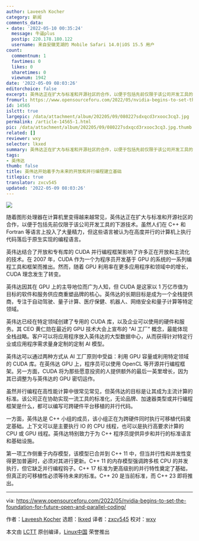 ```yaml
---
author: Laveesh Kocher
category: 新闻
comments_data:
- date: '2022-05-10 00:35:24'
  message: 牛逼plus
  postip: 220.178.180.122
  username: 来自安徽芜湖的 Mobile Safari 14.0|iOS 15.5 用户
count:
  commentnum: 1
  favtimes: 0
  likes: 0
  sharetimes: 0
  viewnum: 1942
date: '2022-05-09 08:03:26'
editorchoice: false
excerpt: 英伟达正在扩大与标准和开源社区的合作，以便于包括先前仅限于该公司开发工具的下游技术。
fromurl: https://www.opensourceforu.com/2022/05/nvidia-begins-to-set-the-foundation-for-future-open-and-parallel-coding/
id: 14565
islctt: true
largepic: /data/attachment/album/202205/09/080227sdxqcd3rxooc3cq3.jpg
permalink: /article-14565-1.html
pic: /data/attachment/album/202205/09/080227sdxqcd3rxooc3cq3.jpg.thumb.jpg
related: []
reviewer: wxy
selector: lkxed
summary: 英伟达正在扩大与标准和开源社区的合作，以便于包括先前仅限于该公司开发工具的下游技术。
tags:
- 英伟达
thumb: false
title: 英伟达开始着手为未来的开放和并行编程建立基础
titlepic: true
translator: zxcv545
updated: '2022-05-09 08:03:26'
---
```


![](/data/attachment/album/202205/09/080227sdxqcd3rxooc3cq3.jpg)


随着图形处理器在计算机里变得越来越常见，英伟达正在扩大与标准和开源社区的合作，以便于包括先前仅限于该公司开发工具的下游技术。虽然人们在 C++ 和 Fortran 等语言上投入了大量精力，但这些语言被认为在高度并行的计算机上执行代码落后于原生实现的编程语言。


英伟达结合了开放和专有库的 CUDA 并行编程框架影响了许多正在开放和主流化的技术。在 2007 年，CUDA 作为一个为程序员开发基于 GPU 的系统的一系列编程工具和框架而推出。然而，随着 GPU 利用率在更多应用程序和领域中的增长，CUDA 理念发生了转变。


英伟达因其在 GPU 上的主导地位而广为人知，但 CUDA 是这家以 1 万亿市值为目标的软件和服务供应商重塑品牌的核心。英伟达的长期目标是成为一个全栈提供商，专注于自动驾驶、量子计算、医疗保健、机器人、网络安全和量子计算等特定领域。


英伟达已经在特定领域创建了专用的 CUDA 库，以及企业可以使用的硬件和服务。其 CEO 黄仁勋在最近的 GPU 技术大会上宣布的 “AI 工厂” 概念，最能体现全栈战略。客户可以将应用程序放入英伟达的大型数据中心，从而获得针对特定行业或应用程序需求量身定制的定制 AI 模型。


英伟达可以通过两种方式从 AI 工厂原则中受益：利用 GPU 容量或利用特定领域的 CUDA 库。在英伟达 GPU 上，程序员可以使用 OpenCL 等开源并行编程框架。另一方面，CUDA 将为那些愿意投资的人提供额外的最后一英里增长，因为其已调整为与英伟达的 GPU 密切运作。


虽然并行编程在高性能计算中很常见常见，但英伟达的目标是让其成为主流计算的标准。该公司正在协助实现一流工具的标准化，无论品牌、加速器类型或并行编程框架是什么，都可以编写可跨硬件平台移植的并行代码。


一方面，英伟达是 C++ 小组的成员，该小组正在为跨硬件同时执行可移植代码奠定基础。上下文可以是主要执行 IO 的 CPU 线程，也可以是执行高要求计算的 CPU 或 GPU 线程。英伟达特别致力于为 C++ 程序员提供异步和并行的标准语言和基础设施。


第一项工作侧重于内存模型，该模型已合并到 C++ 11 中，但当并行性和并发性变得更加普遍时，必须对其进行更新。C++ 11 的内存模型强调跨多核 CPU 的并发执行，但它缺乏并行编程钩子。C++ 17 标准为更高级别的并行特性奠定了基础，但真正的可移植性必须等待未来的标准。C++ 20 是当前标准，而 C++ 23 即将推出。




---


via: <https://www.opensourceforu.com/2022/05/nvidia-begins-to-set-the-foundation-for-future-open-and-parallel-coding/>


作者：[Laveesh Kocher](https://www.opensourceforu.com/author/laveesh-kocher/) 选题：[lkxed](https://github.com/lkxed) 译者：[zxcv545](https://github.com/zxcv545) 校对：[wxy](https://github.com/wxy)


本文由 [LCTT](https://github.com/LCTT/TranslateProject) 原创编译，[Linux中国](https://linux.cn/) 荣誉推出